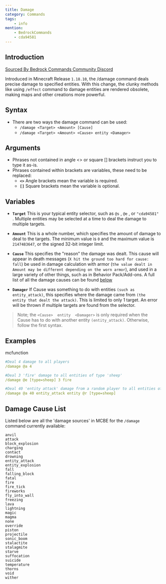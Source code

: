 ```yaml
---
title: Damage
category: Commands
tags:
    - info
mention:
    - BedrockCommands
    - cda94581
---
```


## Introduction

[Sourced By Bedrock Commands Community Discord](https://discord.gg/SYstTYx5G5)

Introduced in Minecraft Release `1.18.10`, the /damage command deals precise damage to specified entities. With this change, the clunky methods like using `/effect` command to damage entities are rendered obsolete, making maps and other creations more powerful.

## Syntax

- There are two ways the damage command can be used:
    - `/damage <Target> <Amount> [Cause]`
    - `/damage <Target> <Amount> <Cause> entity <Damager>`

## Arguments

- Phrases not contained in angle  <>  or square  []  brackets instruct you to type it as-is.
- Phrases contained within brackets are variables, these need to be replaced:
    - **` <> `** Angle brackets mean the variable is required.
    - **` [] `** Square brackets mean the variable is optional.

## Variables

- **` Target `** This is your typical entity selector, such as `@s` , `@e` , or `"cda94581"` . Multiple entities may be selected at a time to deal the damage to multiple targets.

- **` Amount `** This is a whole number, which specifies the amount of damage to deal to the targets. The minimum value is  `0`  and the maximum value is `2147483647`, or the signed 32-bit integer limit.

- **` Cause `** This specifies the "reason" the damage was dealt. This cause will appear in death messages (`X hit the ground too hard for cause: fall`) be used in damage calculation with armor (`the value dealt in Amount may be different depending on the worn armor`), and used in a large variety of other things, such as in Behavior Pack/Add-ons. A full list of all the damage causes can be found [below](/commands/damage.md#damage-cause-list)

- **` Damager `** If Cause was something to do with entities `(such as entity_attack)`, this specifies where the damage came from `(the entity that dealt the attack)`. This is limited to only 1 target. An error will be thrown if multiple targets are found from the selector.

> Note; the  `<Cause>  entity  <Damager>`  is only required when the Cause has to do with another entity `(entity_attack)`. Otherwise, follow the first syntax.

## Examples

<CodeHeader>mcfunction</CodeHeader>
```yaml
#Deal 4 damage to all players
/damage @a 4

#Deal 3 'fire' damage to all entities of type 'sheep'
/damage @e [type=sheep] 3 fire

#Deal 40 'entity attack' damage from a random player to all entities of type 'sheep'
/damage @a 40 entity_attack entity @r [type=sheep]
```

## Damage Cause List

Listed below are all the 'damage sources' in MCBE for the `/damage` command currently available:
```
anvil
attack
block_explosion
charging
contact
drowning
entity_attack
entity_explosion
fall
falling_block
fatal
fire
fire_tick
fireworks
fly_into_wall
freezing
lava
lightning
magic
magma
none
override
piston
projectile
sonic_boom
stalactite
stalagmite
starve
suffocation
suicide
temperature
thorns
void
wither
```
